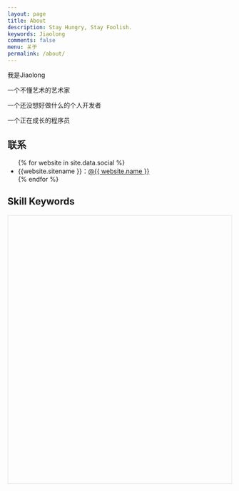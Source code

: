 ```yaml
---
layout: page
title: About
description: Stay Hungry, Stay Foolish.
keywords: Jiaolong
comments: false
menu: 关于
permalink: /about/
---
```


我是Jiaolong

一个不懂艺术的艺术家

一个还没想好做什么的个人开发者

一个正在成长的程序员

## 联系

<ul>
{% for website in site.data.social %}
<li>{{website.sitename }}：<a href="{{ website.url }}" target="_blank">@{{ website.name }}</a></li>
{% endfor %}
<!-- {% if site.url contains 'jiaolong.space' %}
<li>
<img style="height:192px;width:192px;border:1px solid lightgrey;" src="{{ assets_base_url }}/assets/images/qrcode.jpg"/>
</li>
{% endif %} -->
</ul>


## Skill Keywords
<div class="aboutme" style="border: 2px solid #eee;position: relative; transform: translate(-50%,0%);left: 50%;">
<svg id="mindmap" style="width: 900px;     height: 600px; "></svg>
</div>
<script src="https://cdn.jsdelivr.net/npm/d3@6.6.0"></script><script src="https://cdn.jsdelivr.net/npm/markmap-view@0.2.3"></script>
<script>((e,t,r)=>{const{Markmap:n}=e();window.mm=n.create("svg#mindmap",null==t?void 0:t(),r)})(()=>window.markmap,t=>{return t=t||window.d3,{color:(n=t.scaleOrdinal(t.schemeCategory10),t=>n(t.p.i))};var n},{"t":"heading","d":1,"p":{"lines":[0,1]},"v":"技能树","c":[{"t":"heading","d":2,"p":{"lines":[2,3]},"v":"后端","c":[{"t":"heading","d":3,"p":{"lines":[4,5]},"v":"Java","c":[{"t":"list_item","d":5,"p":{"lines":[6,7]},"v":"基础","c":[{"t":"list_item","d":7,"p":{"lines":[8,9]},"v":"基础"},{"t":"list_item","d":7,"p":{"lines":[9,10]},"v":"集合"},{"t":"list_item","d":7,"p":{"lines":[10,11]},"v":"多线程"},{"t":"list_item","d":7,"p":{"lines":[11,12]},"v":"反射"}]},{"t":"list_item","d":5,"p":{"lines":[13,14]},"v":"web"},{"t":"list_item","d":5,"p":{"lines":[14,15]},"v":"框架","c":[{"t":"list_item","d":7,"p":{"lines":[16,17]},"v":"Spring","c":[{"t":"list_item","d":9,"p":{"lines":[18,19]},"v":"SpringMVC"},{"t":"list_item","d":9,"p":{"lines":[19,20]},"v":"SpringBoot"},{"t":"list_item","d":9,"p":{"lines":[20,21]},"v":"SpringCloud"}]},{"t":"list_item","d":7,"p":{"lines":[22,23]},"v":"MyBatis"},{"t":"list_item","d":7,"p":{"lines":[23,24]},"v":"Shiro"}]}]}]},{"t":"heading","d":2,"p":{"lines":[25,26]},"v":"前端","c":[{"t":"heading","d":3,"p":{"lines":[27,28]},"v":"基础","c":[{"t":"list_item","d":5,"p":{"lines":[29,30]},"v":"HTML"},{"t":"list_item","d":5,"p":{"lines":[30,31]},"v":"CSS"},{"t":"list_item","d":5,"p":{"lines":[31,32]},"v":"jQuery"},{"t":"list_item","d":5,"p":{"lines":[32,33]},"v":"JavaScript"}]},{"t":"heading","d":3,"p":{"lines":[34,35]},"v":"框架","c":[{"t":"list_item","d":5,"p":{"lines":[36,37]},"v":"Vue"}]}]},{"t":"heading","d":2,"p":{"lines":[38,39]},"v":"操作系统","c":[{"t":"heading","d":3,"p":{"lines":[40,41]},"v":"Linux"}]},{"t":"heading","d":2,"p":{"lines":[42,43]},"v":"数据库","c":[{"t":"heading","d":3,"p":{"lines":[44,45]},"v":"MySQL"}]}]})</script>




<!-- {% for skill in site.data.skills %}
### {{ skill.name }}
<div class="btn-inline">
{% for keyword in skill.keywords %}
<button class="btn btn-outline" type="button">{{ keyword }}</button>
{% endfor %}
</div>
{% endfor %}
 -->